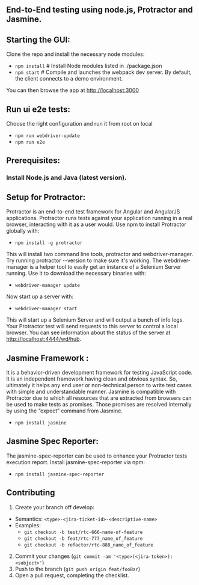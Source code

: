 ## End-to-End testing using node.js, Protractor and Jasmine.

## Starting the GUI:

Clone the repo and install the necessary node modules:

*  `npm install`     # Install Node modules listed in ./package.json
*  `npm start`       # Compile and launches the webpack dev server. By default, the client connects to a demo environment.

You can then browse the app at <http://localhost:3000>

## Run ui e2e tests:

Choose the right configuration and run it from root on local

*  `npm run webdriver-update`
*  `npm run e2e`

## Prerequisites:

### Install Node.js and Java (latest version).

## Setup for Protractor:

Protractor is an end-to-end test framework for Angular and AngularJS applications. Protractor runs tests against your application running in a real browser, interacting with it as a user would. Use npm to install Protractor globally with:

*  `npm install -g protractor`

This will install two command line tools, protractor and webdriver-manager. Try running protractor --version to make sure it's working. The webdriver-manager is a helper tool to easily get an instance of a Selenium Server running. Use it to download the necessary binaries with:

*  `webdriver-manager update`

Now start up a server with:

*  `webdriver-manager start`

This will start up a Selenium Server and will output a bunch of info logs. Your Protractor test will send requests to this server to control a local browser. You can see information about the status of the server at <http://localhost:4444/wd/hub>.

## Jasmine Framework :

It is a behavior-driven development framework for testing JavaScript code. It is an independent framework having clean and obvious syntax. So, ultimately it helps any end user or non-technical person to write test cases with simple and understandable manner. Jasmine is compatible with Protractor due to which all resources that are extracted from browsers can be used to make tests as promises. Those promises are resolved internally by using the “expect” command from Jasmine.

*  `npm install jasmine`

## Jasmine Spec Reporter:

The jasmine-spec-reporter can be used to enhance your Protractor tests execution report.
Install jasmine-spec-reporter via npm:

*  `npm install jasmine-spec-reporter`

## Contributing

1. Create your branch off develop:
* Semantics: `<type>-<jira-ticket-id>-<descriptive-name>`
* Examples:
  * `git checkout -b test/rtc-666-name-of-feature`
  * `git checkout -b feat/rtc-777_name_of_feature`
  * `git checkout -b refactor/rtc-888_name_of_feature`
2. Commit your changes (`git commit -am '<type>(<jira-token>): <subject>'`)
3. Push to the branch (`git push origin feat/fooBar`)
4. Open a pull request, completing the checklist.
